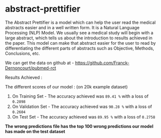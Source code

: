 # abstract-prettifier

The Abstract Prettifier is a model which can help the user read the medical abstracts easier and in a well written form. It is a Natural Language Processing (NLP) Model.
We usually see a medical study will begin with a large abstract, which tells us about the introduction to results achieved in the paper. This model can make that abstract easier for the user to read by differentiating the different parts of abstracts such as Objective, Methods, Conclusions, etc. 

We can get the data on github at - https://github.com/Franck-Dernoncourt/pubmed-rct

Results Achieved :

The different scores of our model : (on 20k example dataset)

1. On Training Set - The accuracy achieved was `89.41 %` with a loss of `0.2898`
2. On Validation Set - The accuracy achieved was `90.28 %` with a loss of `0.2604`
3. On Test Set - The accuracy achieved was `89.95 %` with a loss of `0.2758`

**The wrong predictions file has the top 100 wrong predictions our model has made on the test dataset**
